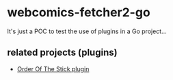 # webcomics-fetcher2-go #

It's just a POC to test the use of plugins in a Go project...

## related projects (plugins) ##

- [Order Of The Stick plugin](https://github.com/Eldius/webcomics-fetcher2-oots)
